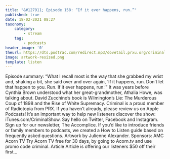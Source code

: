 ```yaml
---
title: "&#127911; Episode 158: “If it ever happens, run.”"
published: true
date: 18-02-2021 08:27
taxonomy:
    category:
        - stream
    tag:
        - podcasts
header_image: '0'
theurl: https://dts.podtrac.com/redirect.mp3/dovetail.prxu.org/criminal/8fbadf14-c172-4ad2-a812-b295f3dac7e3/Episode_158_If_it_ever_happens_run._Part_1.mp3
image: artwork-resized.png
template: listen
--- 
```

Episode summary: “What I recall most is the way that she grabbed my wrist and, shaking a bit, she said over and over again, ‘If it happens, run. Don’t let that happen to you. Run. If it ever happens, run.’” It was years before Cynthia Brown understood what her great-grandmother, Athalia Howe, was talking about. David Zucchino’s book is Wilmington’s Lie: The Murderous Coup of 1898 and the Rise of White Supremacy. Criminal is a proud member of Radiotopia from PRX. If you haven’t already, please review us on Apple Podcasts! It’s an important way to help new listeners discover the show: iTunes.com/CriminalShow. Say hello on Twitter, Facebook and Instagram. Sign up for our newsletter, The Accomplice. If you’d like to introduce friends or family members to podcasts, we created a How to Listen guide based on frequently asked questions. Artwork by Julienne Alexander. Sponsors: AMC Acorn TV Try Acorn TV free for 30 days, by going to Acorn.tv and use promo code criminal. Article Article is offering our listeners $50 off their first…

